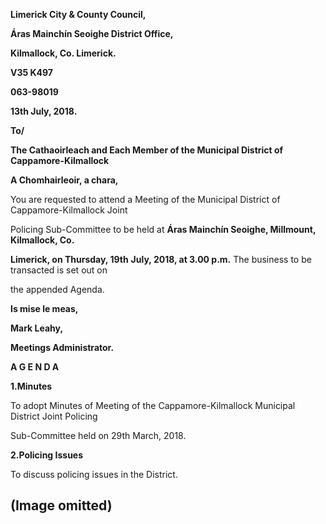 **Limerick City & County Council,**

**Áras Mainchín Seoighe District Office,**

**Kilmallock, Co. Limerick.**

**V35 K497**

**063-98019**

**13th July, 2018.**

**To/**

**The Cathaoirleach and Each Member of the Municipal District of Cappamore-Kilmallock**

**A Chomhairleoir, a chara,**

You are requested to attend a Meeting of the Municipal District of Cappamore-Kilmallock Joint

Policing Sub-Committee to be held at **Áras Mainchín Seoighe, Millmount, Kilmallock, Co.**

**Limerick, on Thursday, 19th** **July, 2018, at 3.00 p.m.** The business to be transacted is set out on

the appended Agenda.

**Is mise le meas,**

**Mark Leahy,**

**Meetings Administrator.**

**A G E N D A**

**1.Minutes**

To adopt Minutes of Meeting of the Cappamore-Kilmallock Municipal District Joint Policing

Sub-Committee held on 29th March, 2018.

**2.Policing Issues**

To discuss policing issues in the District.

(Image omitted)
---

